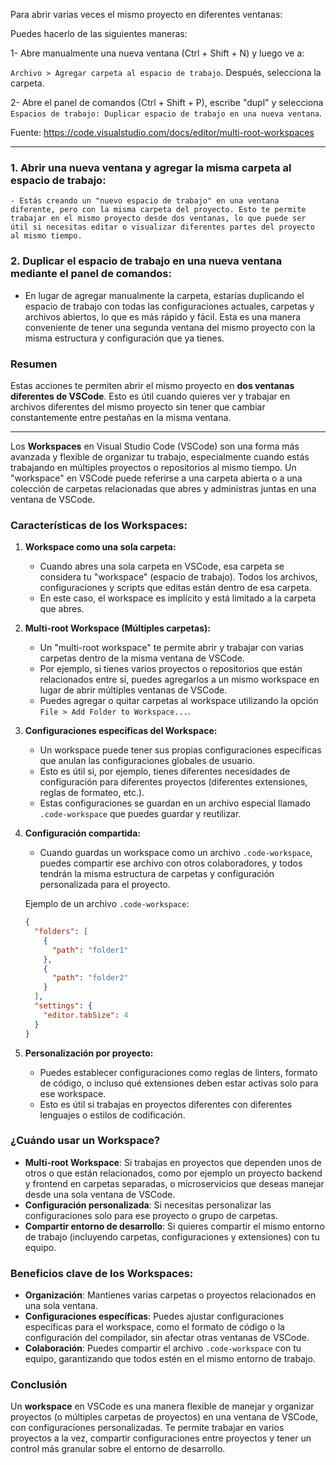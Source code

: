 Para abrir varias veces el mismo proyecto en diferentes ventanas:

Puedes hacerlo de las siguientes maneras:

1- Abre manualmente una nueva ventana (Ctrl + Shift + N) y luego ve a:

`Archivo > Agregar carpeta al espacio de trabajo`. Después, selecciona la carpeta.

2- Abre el panel de comandos (Ctrl + Shift + P), escribe "dupl" y selecciona `Espacios de trabajo: Duplicar espacio de trabajo en una nueva ventana`.

Fuente: https://code.visualstudio.com/docs/editor/multi-root-workspaces

---

### 1. **Abrir una nueva ventana y agregar la misma carpeta al espacio de trabajo:**
    - Estás creando un "nuevo espacio de trabajo" en una ventana diferente, pero con la misma carpeta del proyecto. Esto te permite trabajar en el mismo proyecto desde dos ventanas, lo que puede ser útil si necesitas editar o visualizar diferentes partes del proyecto al mismo tiempo.

### 2. **Duplicar el espacio de trabajo en una nueva ventana mediante el panel de comandos:**
   - En lugar de agregar manualmente la carpeta, estarías duplicando el espacio de trabajo con todas las configuraciones actuales, carpetas y archivos abiertos, lo que es más rápido y fácil. Esta es una manera conveniente de tener una segunda ventana del mismo proyecto con la misma estructura y configuración que ya tienes.

### Resumen
Estas acciones te permiten abrir el mismo proyecto en **dos ventanas diferentes de VSCode**. Esto es útil cuando quieres ver y trabajar en archivos diferentes del mismo proyecto sin tener que cambiar constantemente entre pestañas en la misma ventana.

---

Los **Workspaces** en Visual Studio Code (VSCode) son una forma más avanzada y flexible de organizar tu trabajo, especialmente cuando estás trabajando en múltiples proyectos o repositorios al mismo tiempo. Un "workspace" en VSCode puede referirse a una carpeta abierta o a una colección de carpetas relacionadas que abres y administras juntas en una ventana de VSCode. 

### Características de los Workspaces:

1. **Workspace como una sola carpeta:**
   - Cuando abres una sola carpeta en VSCode, esa carpeta se considera tu "workspace" (espacio de trabajo). Todos los archivos, configuraciones y scripts que editas están dentro de esa carpeta.
   - En este caso, el workspace es implícito y está limitado a la carpeta que abres.

2. **Multi-root Workspace (Múltiples carpetas):**
   - Un "multi-root workspace" te permite abrir y trabajar con varias carpetas dentro de la misma ventana de VSCode.
   - Por ejemplo, si tienes varios proyectos o repositorios que están relacionados entre sí, puedes agregarlos a un mismo workspace en lugar de abrir múltiples ventanas de VSCode.
   - Puedes agregar o quitar carpetas al workspace utilizando la opción `File > Add Folder to Workspace...`.

3. **Configuraciones específicas del Workspace:**
   - Un workspace puede tener sus propias configuraciones específicas que anulan las configuraciones globales de usuario.
   - Esto es útil si, por ejemplo, tienes diferentes necesidades de configuración para diferentes proyectos (diferentes extensiones, reglas de formateo, etc.).
   - Estas configuraciones se guardan en un archivo especial llamado `.code-workspace` que puedes guardar y reutilizar.

4. **Configuración compartida:**
   - Cuando guardas un workspace como un archivo `.code-workspace`, puedes compartir ese archivo con otros colaboradores, y todos tendrán la misma estructura de carpetas y configuración personalizada para el proyecto.
   
   Ejemplo de un archivo `.code-workspace`:
   ```json
   {
     "folders": [
       {
         "path": "folder1"
       },
       {
         "path": "folder2"
       }
     ],
     "settings": {
       "editor.tabSize": 4
     }
   }
   ```

5. **Personalización por proyecto:**
   - Puedes establecer configuraciones como reglas de linters, formato de código, o incluso qué extensiones deben estar activas solo para ese workspace.
   - Esto es útil si trabajas en proyectos diferentes con diferentes lenguajes o estilos de codificación.

### ¿Cuándo usar un Workspace?

- **Multi-root Workspace**: Si trabajas en proyectos que dependen unos de otros o que están relacionados, como por ejemplo un proyecto backend y frontend en carpetas separadas, o microservicios que deseas manejar desde una sola ventana de VSCode.
- **Configuración personalizada**: Si necesitas personalizar las configuraciones solo para ese proyecto o grupo de carpetas.
- **Compartir entorno de desarrollo**: Si quieres compartir el mismo entorno de trabajo (incluyendo carpetas, configuraciones y extensiones) con tu equipo.

### Beneficios clave de los Workspaces:

- **Organización**: Mantienes varias carpetas o proyectos relacionados en una sola ventana.
- **Configuraciones específicas**: Puedes ajustar configuraciones específicas para el workspace, como el formato de código o la configuración del compilador, sin afectar otras ventanas de VSCode.
- **Colaboración**: Puedes compartir el archivo `.code-workspace` con tu equipo, garantizando que todos estén en el mismo entorno de trabajo.

### Conclusión

Un **workspace** en VSCode es una manera flexible de manejar y organizar proyectos (o múltiples carpetas de proyectos) en una ventana de VSCode, con configuraciones personalizadas. Te permite trabajar en varios proyectos a la vez, compartir configuraciones entre proyectos y tener un control más granular sobre el entorno de desarrollo.